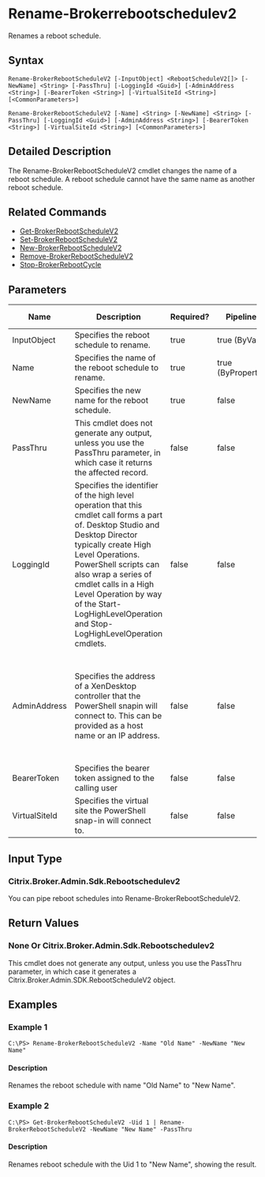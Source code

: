 ﻿
# Rename-Brokerrebootschedulev2
Renames a reboot schedule.
## Syntax
```
Rename-BrokerRebootScheduleV2 [-InputObject] <RebootScheduleV2[]> [-NewName] <String> [-PassThru] [-LoggingId <Guid>] [-AdminAddress <String>] [-BearerToken <String>] [-VirtualSiteId <String>] [<CommonParameters>]

Rename-BrokerRebootScheduleV2 [-Name] <String> [-NewName] <String> [-PassThru] [-LoggingId <Guid>] [-AdminAddress <String>] [-BearerToken <String>] [-VirtualSiteId <String>] [<CommonParameters>]
```
## Detailed Description
The Rename-BrokerRebootScheduleV2 cmdlet changes the name of a reboot schedule. A reboot schedule cannot have the same name as another reboot schedule.


## Related Commands

* [Get-BrokerRebootScheduleV2](../Get-BrokerRebootScheduleV2/)
* [Set-BrokerRebootScheduleV2](../Set-BrokerRebootScheduleV2/)
* [New-BrokerRebootScheduleV2](../New-BrokerRebootScheduleV2/)
* [Remove-BrokerRebootScheduleV2](../Remove-BrokerRebootScheduleV2/)
* [Stop-BrokerRebootCycle](../Stop-BrokerRebootCycle/)
## Parameters
| Name   | Description | Required? | Pipeline Input | Default Value |
| --- | --- | --- | --- | --- |
| InputObject | Specifies the reboot schedule to rename. | true | true (ByValue) | null |
| Name | Specifies the name of the reboot schedule to rename. | true | true (ByPropertyName) | null |
| NewName | Specifies the new name for the reboot schedule. | true | false | null |
| PassThru | This cmdlet does not generate any output, unless you use the PassThru parameter, in which case it returns the affected record. | false | false | False |
| LoggingId | Specifies the identifier of the high level operation that this cmdlet call forms a part of. Desktop Studio and Desktop Director typically create High Level Operations. PowerShell scripts can also wrap a series of cmdlet calls in a High Level Operation by way of the Start-LogHighLevelOperation and Stop-LogHighLevelOperation cmdlets. | false | false |  |
| AdminAddress | Specifies the address of a XenDesktop controller that the PowerShell snapin will connect to. This can be provided as a host name or an IP address. | false | false | Localhost. Once a value is provided by any cmdlet, this value will become the default. |
| BearerToken | Specifies the bearer token assigned to the calling user | false | false |  |
| VirtualSiteId | Specifies the virtual site the PowerShell snap-in will connect to. | false | false |  |

## Input Type

### Citrix.Broker.Admin.Sdk.Rebootschedulev2
You can pipe reboot schedules into Rename-BrokerRebootScheduleV2.
## Return Values

### None Or Citrix.Broker.Admin.Sdk.Rebootschedulev2
This cmdlet does not generate any output, unless you use the PassThru parameter, in which case it generates a Citrix.Broker.Admin.SDK.RebootScheduleV2 object.
## Examples

### Example 1
```
C:\PS> Rename-BrokerRebootScheduleV2 -Name "Old Name" -NewName "New Name"
```
#### Description
Renames the reboot schedule with name "Old Name" to "New Name".
### Example 2
```
C:\PS> Get-BrokerRebootScheduleV2 -Uid 1 | Rename-BrokerRebootScheduleV2 -NewName "New Name" -PassThru
```
#### Description
Renames reboot schedule with the Uid 1 to "New Name", showing the result.
